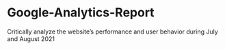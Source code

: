 # Google-Analytics-Report
Critically analyze the website’s performance and user behavior during July and August 2021
